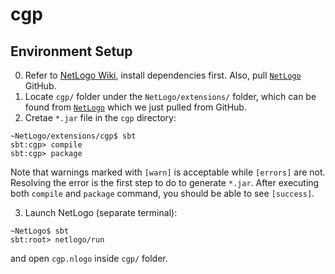 # cgp
## Environment Setup
0. Refer to [NetLogo Wiki](https://github.com/NetLogo/NetLogo/wiki/Building?fbclid=IwAR1Lo5sAUh_W6tPvBhMmL0tBrdsE1Nyl3vBTHhkBoQR2jDTJd2cBUsifiU0), install dependencies first. Also, pull [`NetLogo`](https://github.com/NetLogo/NetLogo) GitHub.
1. Locate `cgp/` folder under the `NetLogo/extensions/` folder, which can be found from [`NetLogo`](https://github.com/NetLogo/NetLogo) which we just pulled from GitHub.
2. Cretae `*.jar` file in the `cgp` directory:
```
~NetLogo/extensions/cgp$ sbt
sbt:cgp> compile
sbt:cgp> package
```
Note that warnings marked with `[warn]` is acceptable while `[errors]` are not. Resolving the error is the first step to do to generate `*.jar`. After executing both `compile` and `package` command, you should be able to see `[success]`.

3. Launch NetLogo (separate terminal):
```
~NetLogo$ sbt
sbt:root> netlogo/run
```
and open `cgp.nlogo` inside `cgp/` folder.
